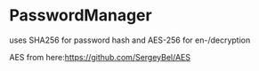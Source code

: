 # PasswordManager
uses SHA256 for password hash and AES-256 for en-/decryption

AES from here:https://github.com/SergeyBel/AES
